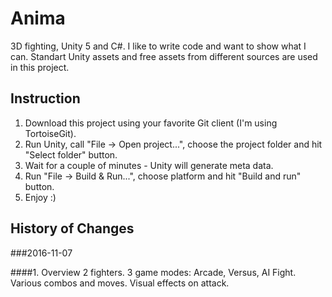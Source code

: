 # Anima
3D fighting, Unity 5 and C#. I like to write code and want to show what I can.
Standart Unity assets and free assets from different sources are used in this project.

## Instruction
1. Download this project using your favorite Git client (I'm using TortoiseGit).
2. Run Unity, call "File -> Open project...", choose the project folder and hit "Select folder" button.
3. Wait for a couple of minutes - Unity will generate meta data.
4. Run "File -> Build & Run...", choose platform and hit "Build and run" button.
5. Enjoy :)

## History of Changes

###2016-11-07

####1. Overview
2 fighters.
3 game modes: Arcade, Versus, AI Fight.
Various combos and moves.
Visual effects on attack.
